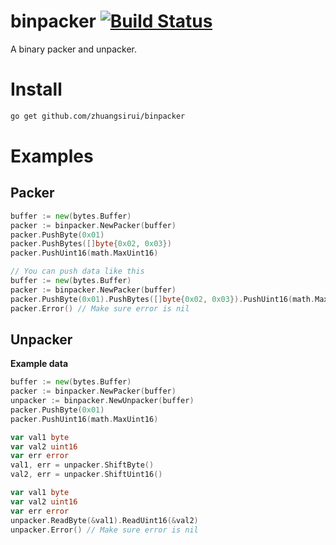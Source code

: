 # binpacker [![Build Status](https://travis-ci.org/zhuangsirui/binpacker.svg?branch=master)](https://travis-ci.org/zhuangsirui/binpacker)
A binary packer and unpacker.

# Install

```bash
go get github.com/zhuangsirui/binpacker
```

# Examples

## Packer

```go
buffer := new(bytes.Buffer)
packer := binpacker.NewPacker(buffer)
packer.PushByte(0x01)
packer.PushBytes([]byte{0x02, 0x03})
packer.PushUint16(math.MaxUint16)
```

```go
// You can push data like this
buffer := new(bytes.Buffer)
packer := binpacker.NewPacker(buffer)
packer.PushByte(0x01).PushBytes([]byte{0x02, 0x03}).PushUint16(math.MaxUint16)
packer.Error() // Make sure error is nil
```

## Unpacker

**Example data**

```go
buffer := new(bytes.Buffer)
packer := binpacker.NewPacker(buffer)
unpacker := binpacker.NewUnpacker(buffer)
packer.PushByte(0x01)
packer.PushUint16(math.MaxUint16)
```

```go
var val1 byte
var val2 uint16
var err error
val1, err = unpacker.ShiftByte()
val2, err = unpacker.ShiftUint16()
```

```go
var val1 byte
var val2 uint16
var err error
unpacker.ReadByte(&val1).ReadUint16(&val2)
unpacker.Error() // Make sure error is nil
```
